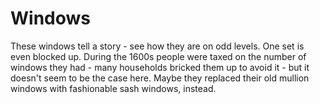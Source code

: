 # Windows
These windows tell a story - see how they are on odd levels. One set is even blocked up. 
During the 1600s people were taxed on the number of windows they had - many households bricked them up to avoid it - but it doesn't seem to be the case here. Maybe they replaced their old mullion windows with fashionable sash windows, instead.  
